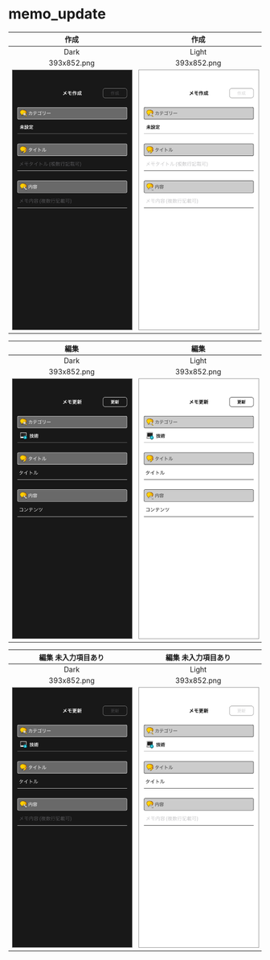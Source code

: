 # memo_update

|作成|作成|
|:---:|:---:|
|Dark|Light|
|393x852.png|393x852.png|
|<img src='../ReferenceImages_64/memo_update/testMemoUpdateViewController_作成_Dark_393x852.png' width='250' style='border: 1px solid #999' />|<img src='../ReferenceImages_64/memo_update/testMemoUpdateViewController_作成_Light_393x852.png' width='250' style='border: 1px solid #999' />|

|編集|編集|
|:---:|:---:|
|Dark|Light|
|393x852.png|393x852.png|
|<img src='../ReferenceImages_64/memo_update/testMemoUpdateViewController_編集_Dark_393x852.png' width='250' style='border: 1px solid #999' />|<img src='../ReferenceImages_64/memo_update/testMemoUpdateViewController_編集_Light_393x852.png' width='250' style='border: 1px solid #999' />|

|編集 未入力項目あり|編集 未入力項目あり|
|:---:|:---:|
|Dark|Light|
|393x852.png|393x852.png|
|<img src='../ReferenceImages_64/memo_update/testMemoUpdateViewController_編集_未入力項目あり_Dark_393x852.png' width='250' style='border: 1px solid #999' />|<img src='../ReferenceImages_64/memo_update/testMemoUpdateViewController_編集_未入力項目あり_Light_393x852.png' width='250' style='border: 1px solid #999' />|

